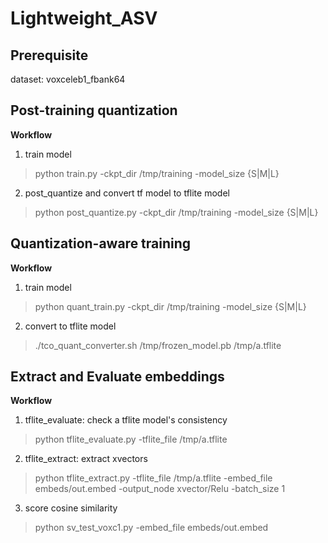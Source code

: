 # Lightweight_ASV

## Prerequisite
dataset: voxceleb1_fbank64

## Post-training quantization
**Workflow**
1. train model
> python train.py -ckpt_dir /tmp/training -model_size {S|M|L}
2. post_quantize and convert tf model to tflite model
> python post_quantize.py -ckpt_dir /tmp/training -model_size {S|M|L}

## Quantization-aware training
**Workflow**
1. train model
> python quant_train.py -ckpt_dir /tmp/training -model_size {S|M|L}
2. convert to tflite model
> ./tco_quant_converter.sh /tmp/frozen_model.pb /tmp/a.tflite

## Extract and Evaluate embeddings
**Workflow**
1. tflite_evaluate: check a tflite model's consistency
> python tflite_evaluate.py -tflite_file /tmp/a.tflite
2. tflite_extract: extract xvectors
> python tflite_extract.py -tflite_file /tmp/a.tflite -embed_file embeds/out.embed -output_node xvector/Relu -batch_size 1
3. score cosine similarity
> python sv_test_voxc1.py -embed_file embeds/out.embed
